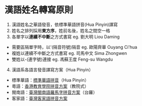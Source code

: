 # 漢語姓名轉寫原則
1. 漢語姓名之華語發音，依標準華語拼音(Hua Pinyin)譯寫
2. 姓名之排列採用**東方序**，姓前名後，姓名之間空一格
3. 各單字以**連續不中斷**之方式書寫 eg. 劉大明 Liou Daming
* 需要區隔單字時，以'(隔音符號)隔音 eg. 歐陽齊華 Ouyang Ci'hua
* 複姓以連續不中斷之方式書寫 eg. 司馬中文 Sima Zhongwen
* 雙姓以-(連字號)連接 eg. 馮蘇王度 Feng-su Wangdu
4. 漢語系各語言發音譯寫方案（Hua Pinyin）
* 標準華語：[標準華語拼音](https://github.com/phlinhng/hua-pinyin/blob/master/README.md)（Hua Pinyin）
* 粵語：[香港教育學院拼音方案](https://en.wikipedia.org/wiki/Cantonese_Pinyin)（教院式）
* 閩南語：[臺灣閩南語羅馬字拼音方案](https://en.wikipedia.org/wiki/Taiwanese_Romanization_System)（台羅）
* 客家語：[臺灣客家語拼音方案](https://en.wikipedia.org/wiki/Taiwanese_Hakka_Romanization_System)
